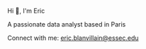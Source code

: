 Hi 👋, I'm Eric 

A passionate data analyst based in Paris

Connect with me:
eric.blanvillain@essec.edu
